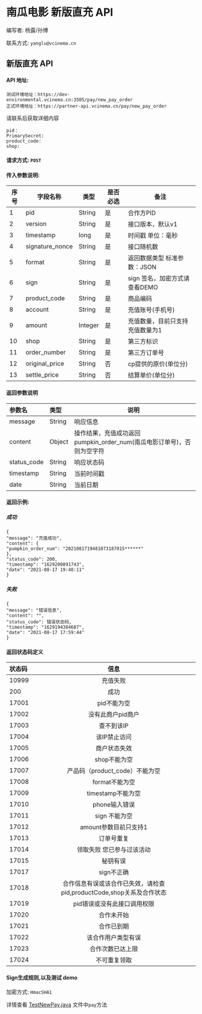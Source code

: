 # 南瓜电影 新版直充 API

编写者: 杨露/孙博 

联系方式: `yanglu@vcinema.cn` 


## 新版直充 API

#### API 地址: 

```
测试环境地址：https://dev-environmental.vcinema.cn:3505/pay/new_pay_order
正式环境地址：https://partner-api.vcinema.cn/pay/new_pay_order
```

请联系后获取详细内容
```
pid：
PrimarySecret:
product_code: 
shop:
```

#### 请求方式: `POST`

#### 传入参数说明:

序号  | 字段名称         |   类型  | 是否必选| 备注|
---- | -------         | ------ | ----- | -----
  1  |  pid            | String |是| 合作方PID
  2  | version         | String |是| 接口版本，默认v1
  3  | timestamp       | long   |是| 时间戳 单位：毫秒
  4  | signature_nonce | String |是| 接口随机数
  5  | format          | String |是| 返回数据类型 标准参数：JSON
  6  | sign            | String |是| sign 签名，加密方式请查看DEMO
  7  | product_code    | String |是| 商品编码 
  8  | account         | String |是| 充值账号(手机号)
  9  | amount          | Integer|是| 充值数量，目前只支持充值数量为1
  10  | shop           | String |是| 第三方标识
  11  | order_number   | String |是| 第三方订单号
  12  | original_price | String |否| cp提供的原价(单位分)
  13  | settle_price   | String |否| 结算单价(单位分)


#### 返回参数说明
|参数名|类型|说明|
|:----    |:----- |-----   |
|message     |String |响应信息 |
|content     |Object | 操作结果，充值成功返回pumpkin_order_num(南瓜电影订单号)，否则为空字符 |
|status_code |String |响应状态码 |
|timestamp   |String | 当前时间戳 |
|date        |String | 当前日期 |

#### 返回示例:


##### 成功

```
{
"message": "充值成功",
"content": {
"pumpkin_order_num": "2021081719481073187015******"
},
"status_code": 200,
"timestamp": "1629200891743",
"date": "2021-08-17 19:48:11"
}
```

##### 失败

```
{
"message": "错误信息",
"content": "",
"status_code": 错误状态码,
"timestamp": "1629194384687",
"date": "2021-08-17 17:59:44"
}
```

#### 返回状态码定义

| 状态码  | 信息  |  
| :------------ |:---------------:| 
|10999|充值失败|
|200|成功|
|17001|pid不能为空|
|17002|没有此商户pid商户|
|17003|查不到该IP|
|17004|该IP禁止访问|
|17005|商户状态失效|
|17006|shop不能为空|
|17007|产品码（product_code）不能为空|
|17008|format不能为空|
|17009|timestamp不能为空|
|17010|phone输入错误|
|17011|sign 不能为空|
|17012|amount参数目前只支持1|
|17013|订单号重复|
|17014|领取失败 您已参与过该活动|
|17015|秘钥有误|
|17017|sign不正确|
|17018|合作信息有误或该合作已失效，请检查pid,productCode,shop关系及合作状态|
|17019|pid错误或没有此接口调用权限|
|17020|合作未开始|
|17021|合作已到期|
|17022|该合作用户类型有误|
|17023|合作次数已达上限|
|17024|不可重复领取|


#### Sign生成规则,以及测试 demo

加密方式: `HmacSHA1`

详情查看 [TestNewPay.java](https://github.com/pumpkin-movie/pumpkin_partner_api_demo/blob/master/src/test/java/cn/vcinema/partner/TestNewPay.java) 文件中`pay`方法
